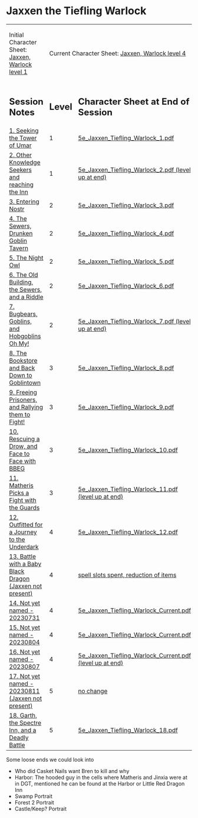 # Jaxxen the Tiefling Warlock

<table width="100%" cellpadding="0" cellspacing="5">
<tr>
<td>
  <p>Initial Character Sheet: <a href="5e_Jaxxen_Tiefling_Warlock.pdf">Jaxxen, Warlock level 1</a></p>
</td>
<td colspan=2>
  <p>Current Character Sheet: <a href="5e_Jaxxen_Tiefling_Warlock_Current.pdf">Jaxxen, Warlock level 4</a></p>
</td>
</tr>
<tr>
<td><h2>Session Notes</h2></td>
<td><h2>Level</h2></td>
<td><h2>Character Sheet at End of Session</h2></td>
</tr>
<tr>
  <td><a href="session_01.md">1. Seeking the Tower of Umar</a></td>
  <td>1</td>
  <td><a href="5e_Jaxxen_Tiefling_Warlock_1.pdf">5e_Jaxxen_Tiefling_Warlock_1.pdf</a></td>
</tr>
<tr>
  <td><a href="session_02.md">2. Other Knowledge Seekers and reaching the Inn</a></td>
  <td>1</td>
  <td><a href="5e_Jaxxen_Tiefling_Warlock_2.pdf">5e_Jaxxen_Tiefling_Warlock_2.pdf (level up at end)</a></td>
</tr>
<tr>
  <td><a href="session_03.md">3. Entering Nostr</a></td>
  <td>2</td>
  <td><a href="5e_Jaxxen_Tiefling_Warlock_3.pdf">5e_Jaxxen_Tiefling_Warlock_3.pdf</a></td>
</tr>
<tr>
  <td><a href="session_04.md">4. The Sewers, Drunken Goblin Tavern</a></td>
  <td>2</td>
  <td><a href="5e_Jaxxen_Tiefling_Warlock_4.pdf">5e_Jaxxen_Tiefling_Warlock_4.pdf</a></td>
</tr>
<tr>
  <td><a href="session_05.md">5. The Night Owl</a></td>
  <td>2</td>
  <td><a href="5e_Jaxxen_Tiefling_Warlock_5.pdf">5e_Jaxxen_Tiefling_Warlock_5.pdf</a></td>
</tr>
<tr>
  <td><a href="session_06.md">6. The Old Building, the Sewers, and a Riddle</a></td>
  <td>2</td>
  <td><a href="5e_Jaxxen_Tiefling_Warlock_6.pdf">5e_Jaxxen_Tiefling_Warlock_6.pdf</a></td>
</tr>
<tr>
  <td><a href="session_07.md">7. Bugbears, Goblins, and Hobgoblins Oh My!</a></td>
  <td>2</td>
  <td><a href="5e_Jaxxen_Tiefling_Warlock_7.pdf">5e_Jaxxen_Tiefling_Warlock_7.pdf (level up at end)</a></td>
</tr>
<tr>
  <td><a href="session_08.md">8. The Bookstore and Back Down to Goblintown</a></td>
  <td>3</td>
  <td><a href="5e_Jaxxen_Tiefling_Warlock_8.pdf">5e_Jaxxen_Tiefling_Warlock_8.pdf</a></td>
</tr>
<tr>
  <td><a href="session_09.md">9. Freeing Prisoners, and Rallying them to Fight!</a></td>
  <td>3</td>
  <td><a href="5e_Jaxxen_Tiefling_Warlock_9.pdf">5e_Jaxxen_Tiefling_Warlock_9.pdf</a></td>
</tr>
<tr>
  <td><a href="session_10.md">10. Rescuing a Drow, and Face to Face with BBEG</a></td>
  <td>3</td>
  <td><a href="5e_Jaxxen_Tiefling_Warlock_10.pdf">5e_Jaxxen_Tiefling_Warlock_10.pdf</a></td>
</tr>
<tr>
  <td><a href="session_11.md">11. Matheris Picks a Fight with the Guards</a></td>
  <td>3</td>
  <td><a href="5e_Jaxxen_Tiefling_Warlock_11.pdf">5e_Jaxxen_Tiefling_Warlock_11.pdf (level up at end)</a></td>
</tr>
<tr>
  <td><a href="session_12.md">12. Outfitted for a Journey to the Underdark</a></td>
  <td>4</td>
  <td><a href="5e_Jaxxen_Tiefling_Warlock_12.pdf">5e_Jaxxen_Tiefling_Warlock_12.pdf</a></td>
</tr>
<tr>
  <td><a href="session_13.md">13. Battle with a Baby Black Dragon (Jaxxen not present)</a></td>
  <td>4</td>
  <td><a href="5e_Jaxxen_Tiefling_Warlock_12.pdf">spell slots spent, reduction of items</a></td>
</tr>
<tr>
  <td><a href="session_14.md">14. Not yet named - 20230731</a></td>
  <td>4</td>
  <td><a href="5e_Jaxxen_Tiefling_Warlock_14.pdf">5e_Jaxxen_Tiefling_Warlock_Current.pdf</a></td>
</tr>
<tr>
  <td><a href="session_15.md">15. Not yet named - 20230804</a></td>
  <td>4</td>
  <td><a href="5e_Jaxxen_Tiefling_Warlock_15.pdf">5e_Jaxxen_Tiefling_Warlock_Current.pdf</a></td>
</tr>
<tr>
  <td><a href="session_16.md">16. Not yet named - 20230807</a></td>
  <td>4</td>
  <td><a href="5e_Jaxxen_Tiefling_Warlock_16.pdf">5e_Jaxxen_Tiefling_Warlock_Current.pdf (level up at end)</a></td>
</tr>
<tr>
  <td><a href="session_17.md">17. Not yet named - 20230811 (Jaxxen not present)</a></td>
  <td>5</td>
  <td><a href="5e_Jaxxen_Tiefling_Warlock_16.pdf">no change</a></td>
</tr>
<tr>
  <td><a href="session_18.md">18. Garth, the Spectre Inn, and a Deadly Battle</a></td>
  <td>5</td>
  <td><a href="5e_Jaxxen_Tiefling_Warlock_18.pdf">5e_Jaxxen_Tiefling_Warlock_18.pdf</a></td>
</tr>

</table>

Some loose ends we could look into

- Who did Casket Nails want Bren to kill and why
- Harbor: The hooded guy in the cells where Matheris and Jinxia were at in DGT, mentioned he can be found at the Harbor or Little Red Dragon Inn
- Swamp Portrait
- Forest 2 Portrait
- Castle/Keep? Portrait
